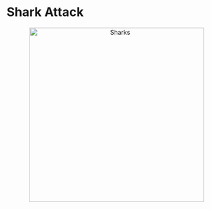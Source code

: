 
<h1 align="centre">Shark Attack</h1>

<p align="center">
    <img src="[images/sharks2.jpg](https://static.wixstatic.com/media/afe856_ef7dcc5cf153463a8a56078d9956c060~mv2.webp)" alt="Sharks" width="400" >
</div>
